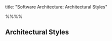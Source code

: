 <frontmatter>
title: "Software Architecture: Architectural Styles"
</frontmatter>

<link rel="stylesheet" href="{{baseUrl}}/css/textbook.css">

<div class="website-content" id="all">

%%**<include src="../path.md" inline />**%%

<div id="title">

## Architectural Styles
</div>
<div id="main">

<include src="./introduction/container-index.md" boilerplate />
<include src="./nTier/container-index.md" boilerplate />
<include src="./clientServer/container-index.md" boilerplate />
<include src="./transactionProcessing/container-index.md" boilerplate />
<include src="./serviceOriented/container-index.md" boilerplate />
<include src="./eventDriven/container-index.md" boilerplate />
<include src="./more/container-index.md" boilerplate />

</div>

</div>
